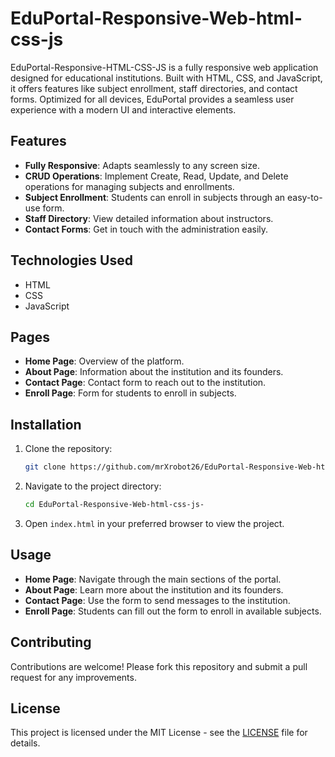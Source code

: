 # EduPortal-Responsive-Web-html-css-js

EduPortal-Responsive-HTML-CSS-JS is a fully responsive web application designed for educational institutions. Built with HTML, CSS, and JavaScript, it offers features like subject enrollment, staff directories, and contact forms. Optimized for all devices, EduPortal provides a seamless user experience with a modern UI and interactive elements.

## Features

- **Fully Responsive**: Adapts seamlessly to any screen size.
- **CRUD Operations**: Implement Create, Read, Update, and Delete operations for managing subjects and enrollments.
- **Subject Enrollment**: Students can enroll in subjects through an easy-to-use form.
- **Staff Directory**: View detailed information about instructors.
- **Contact Forms**: Get in touch with the administration easily.

## Technologies Used

- HTML
- CSS
- JavaScript

## Pages

- **Home Page**: Overview of the platform.
- **About Page**: Information about the institution and its founders.
- **Contact Page**: Contact form to reach out to the institution.
- **Enroll Page**: Form for students to enroll in subjects.

## Installation

1. Clone the repository:

    ```sh
    git clone https://github.com/mrXrobot26/EduPortal-Responsive-Web-html-css-js-.git
    ```

2. Navigate to the project directory:

    ```sh
    cd EduPortal-Responsive-Web-html-css-js-
    ```

3. Open `index.html` in your preferred browser to view the project.

## Usage

- **Home Page**: Navigate through the main sections of the portal.
- **About Page**: Learn more about the institution and its founders.
- **Contact Page**: Use the form to send messages to the institution.
- **Enroll Page**: Students can fill out the form to enroll in available subjects.

## Contributing

Contributions are welcome! Please fork this repository and submit a pull request for any improvements.

## License

This project is licensed under the MIT License - see the [LICENSE](LICENSE) file for details.

